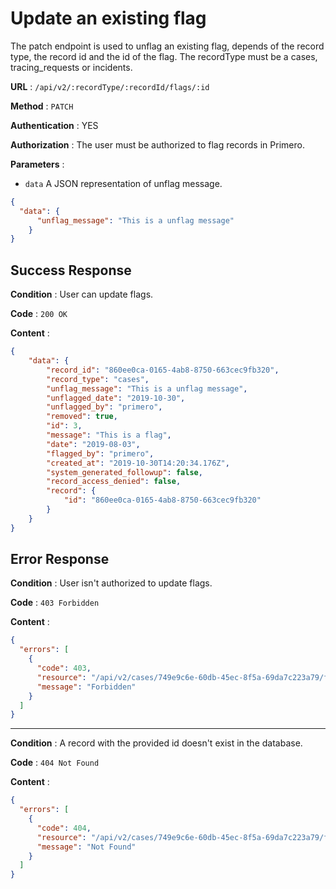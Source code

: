 # Update an existing flag

The patch endpoint is used to unflag an existing flag, depends of the record type, the record id and the id of the flag.
The recordType must be a cases, tracing_requests or incidents.

**URL** : `/api/v2/:recordType/:recordId/flags/:id`

**Method** : `PATCH`

**Authentication** : YES

**Authorization** : The user must be authorized to flag records in Primero.

**Parameters** : 

* `data` A JSON representation of unflag message.
```json
{
  "data": {
      "unflag_message": "This is a unflag message"
    }
}
```

## Success Response

**Condition** : User can update flags.

**Code** : `200 OK`

**Content** :

```json
{
    "data": {
        "record_id": "860ee0ca-0165-4ab8-8750-663cec9fb320",
        "record_type": "cases",
        "unflag_message": "This is a unflag message",
        "unflagged_date": "2019-10-30",
        "unflagged_by": "primero",
        "removed": true,
        "id": 3,
        "message": "This is a flag",
        "date": "2019-08-03",
        "flagged_by": "primero",
        "created_at": "2019-10-30T14:20:34.176Z",
        "system_generated_followup": false,
        "record_access_denied": false,
        "record": {
            "id": "860ee0ca-0165-4ab8-8750-663cec9fb320"
        }
    }
}
```

## Error Response

**Condition** : User isn't authorized to update flags.

**Code** : `403 Forbidden`

**Content** :

```json
{
  "errors": [
    {
      "code": 403,
      "resource": "/api/v2/cases/749e9c6e-60db-45ec-8f5a-69da7c223a79/flags/1",
      "message": "Forbidden"
    }
  ]
}
```

---

**Condition** : A record with the provided id doesn't exist in the database.

**Code** : `404 Not Found`

**Content** :

```json
{
  "errors": [
    {
      "code": 404,
      "resource": "/api/v2/cases/749e9c6e-60db-45ec-8f5a-69da7c223a79/flags/1",
      "message": "Not Found"
    }
  ]
}
```